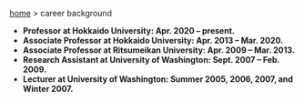 [home](https://hirosasada.github.io/) > career background   

- **Professor at Hokkaido University: Apr. 2020 – present.**  
- **Associate Professor at Hokkaido University: Apr. 2013 – Mar. 2020.**  
- **Associate Professor at Ritsumeikan University: Apr. 2009 – Mar. 2013.**  
- **Research Assistant at University of Washington: Sept. 2007 – Feb. 2009.**  
- **Lecturer at University of Washington: Summer 2005, 2006, 2007, and Winter 2007.**    
   
